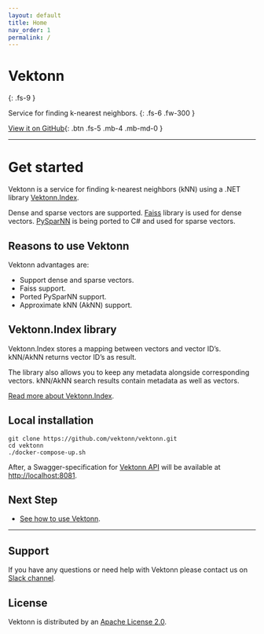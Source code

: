 ```yaml
---
layout: default
title: Home
nav_order: 1
permalink: /
---
```


# Vektonn
{: .fs-9 }

Service for finding k-nearest neighbors.
{: .fs-6 .fw-300 }

[View it on GitHub](https://github.com/vektonn/vektonn){: .btn .fs-5 .mb-4 .mb-md-0 }

---

# Get started

Vektonn is a service for finding k-nearest neighbors (kNN) using a .NET library [Vektonn.Index](https://github.com/vektonn/vektonn-index).

Dense and sparse vectors are supported. [Faiss](https://github.com/facebookresearch/faiss) library is used for dense vectors. [PySparNN](https://github.com/facebookresearch/pysparnn) is being ported to C# and used for sparse vectors. 

## Reasons to use Vektonn

Vektonn advantages are: 
* Support dense and sparse vectors.
* Faiss support.
* Ported PySparNN support.
* Approximate kNN (AkNN) support.

## Vektonn.Index library

Vektonn.Index stores a mapping between vectors and vector ID’s. kNN/AkNN returns vector ID’s as result.

The library also allows you to keep any metadata alongside corresponding vectors. kNN/AkNN search results contain metadata as well as vectors. 

[Read more about Vektonn.Index](https://github.com/vektonn/vektonn-index).

## Local installation 
```
git clone https://github.com/vektonn/vektonn.git 
cd vektonn
./docker-compose-up.sh
```
After, a Swagger-specification for [Vektonn API](https://vektonn.github.io/vektonn/swagger/index.html) will be available at <http://localhost:8081>.

## Next Step 

* [See how to use Vektonn](https://vektonn.github.io/vektonn/how-to-use/how-to-use.html).

---

## Support

If you have any questions or need help with Vektonn please contact us on [Slack channel](http://vektonn.slack.com/).

## License

Vektonn is distributed by an [Apache License 2.0](https://github.com/vektonn/vektonn/blob/master/LICENSE).
